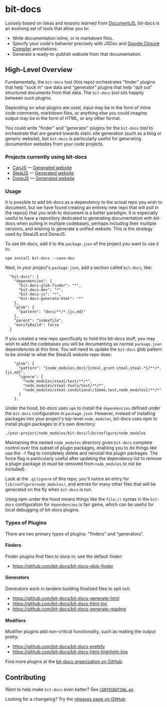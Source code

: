 # bit-docs

Loosely based on ideas and lessons learned from [DocumentJS](http://documentjs.com), bit-docs is an evolving set of tools that allow you to:

 - Write documentation inline, or in markdown files.
 - Specify your code's behavior precisely with JSDoc
   and [Google Closure Compiler](https://github.com/google/closure-compiler/wiki/Annotating-JavaScript-for-the-Closure-Compiler)
   annotations.
- Generate a ready-to-publish website from that documentation.

## High-Level Overview

Fundamentally, the `bit-docs` tool (this repo) orchestrates "finder" plugins that help "suck in" raw data and "generator" plugins that help "spit out" structured documents from that data. The `bit-docs` tool sits happily between such plugins.

Depending on what plugins are used, input may be in the form of inline code comments, markdown files, or anything else you could imagine; output may be in the form of HTML, or any other format.

You could write "finder" and "generator" plugins for the `bit-docs` tool to orchestrate that are geared towards static site generation (such as a blog or generic website), but `bit-docs` is particularly useful for generating documention websites from your code projects.

### Projects currently using bit-docs

 - [CanJS](https://github.com/canjs/canjs) — [Generated website](http://canjs.com)
 - [StealJS](https://github.com/stealjs/stealjs) — [Generated website](http://stealjs.com)
 - [DoneJS](https://github.com/donejs/donejs-next) — [Generated website](https://donejs.github.io/donejs-next)

### Usage 

It is possible to add bit-docs as a dependency to the actual repo you wish to document, but we have found creating an entirely new repo that will pull in the repo(s) that you wish to document is a better paradigm. It is especially useful to have a repository dedicated to generating documentation with bit-docs when pulling in multiple codebases, perhaps including their multiple versions, and wishing to generate a unified website. This is the strategy used by StealJS and DoneJS.

To use bit-docs, add it to the `package.json` of the project you want to use it in:

```
npm install bit-docs --save-dev
```

Next, in your project's `package.json`, add a section called `bit-docs`, like:

```
  "bit-docs": {
    "dependencies": {
      "bit-docs-glob-finder": "*",
      "bit-docs-dev": "*",
      "bit-docs-js": "*",
      "bit-docs-generate-html": "*"
    },
    "glob": {
      "pattern": "docs/**/*.{js,md}"
    },
    "parent": "indexfile",
    "minifyBuild": false
  }
```

If you created a new repo specifically to hold this bit-docs stuff, you may wish to add the codebases you will be documenting as normal `package.json` dependencies at this time. You will need to update the `bit-docs` glob pattern to be similar to what the StealJS website repo does:

```
    "glob": {
      "pattern": "{node_modules,doc}/{steal,grunt-steal,steal-*}/**/*.{js,md}",
      "ignore": [
        "node_modules/steal/test/**/*",
        "node_modules/steal-tools/test/**/*",
        "node_modules/steal-conditional/{demo,test,node_modules}/**/*"
      ]
	},
```

Under the hood, bit-docs uses `npm` to install the `dependencies` defined under the `bit-docs` configuration in `package.json`. However, instead of installing packages into your project's top-level `node_modules`, bit-docs uses npm to install plugin packages to it's own directory:

```
./your-project/node_modules/bit-docs/lib/configure/node_modules
```

Maintaining this nested `node_modules` directory gives `bit-docs` complete control over this subset of plugin packages, enabling you to do things like use the `-f` flag to completely delete and reinstall the plugin packages. The force flag is particularly useful after updating the dependency list to remove a plugin package (it must be removed from `node_modules` to not be included).

Look at the `.gitignore` of this repo; you'll notice an entry for `lib/configure/node_modules/`, and entries for many other files that will be generated on the fly when `bit-docs` is run.

Using npm under the hood means things like the `file://` syntax in the `bit-docs` configuration for `dependencies` is fair game, which can be useful for local debugging of bit-docs plugins.

### Types of Plugins

There are two primary types of plugins: "finders" and "generators".

#### Finders

Finder plugins find files to slurp in; see the default finder:

- <https://github.com/bit-docs/bit-docs-glob-finder>

#### Generators

Generators work in tandem building finalized files to spit out:

- <https://github.com/bit-docs/bit-docs-generate-html>
- <https://github.com/bit-docs/bit-docs-html-toc>
- <https://github.com/bit-docs/bit-docs-generate-readme>

#### Modifiers

Modifier plugins add non-critical functionality, such as making the output pretty:

- <https://github.com/bit-docs/bit-docs-prettify>
- <https://github.com/bit-docs/bit-docs-html-highlight-line>

Find more plugins at the [bit-docs organization on GitHub](https://github.com/bit-docs).

## Contributing

Want to help make `bit-docs` even better? See [`CONTRIBUTING.md`](CONTRIBUTING.md).

Looking for a changelog? Try the [releases page on GitHub](https://github.com/bit-docs/bit-docs/releases).
